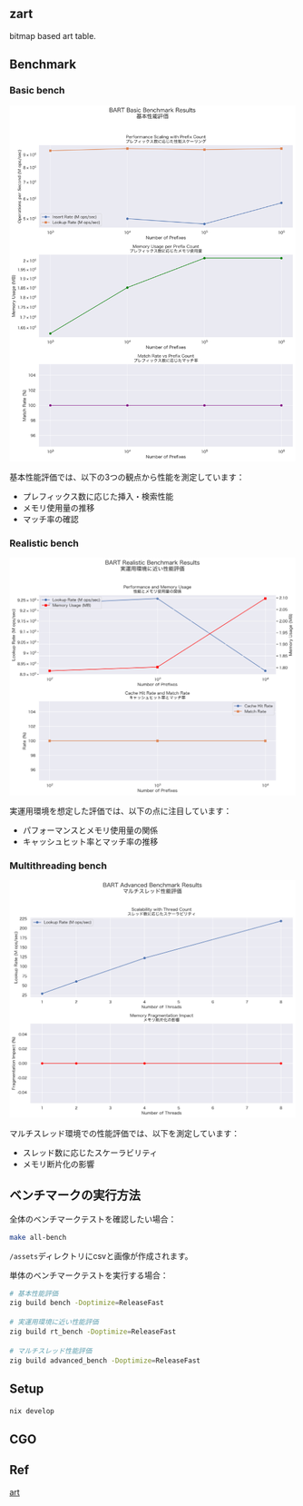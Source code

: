 ## zart
bitmap based art table.

## Benchmark

### Basic bench
![Basic Benchmark Results](assets/basic_benchmark.png)

基本性能評価では、以下の3つの観点から性能を測定しています：
- プレフィックス数に応じた挿入・検索性能
- メモリ使用量の推移
- マッチ率の確認

### Realistic bench
![Realistic Benchmark Results](assets/realistic_benchmark.png)

実運用環境を想定した評価では、以下の点に注目しています：
- パフォーマンスとメモリ使用量の関係
- キャッシュヒット率とマッチ率の推移

### Multithreading bench
![Advanced Benchmark Results](assets/advanced_benchmark.png)

マルチスレッド環境での性能評価では、以下を測定しています：
- スレッド数に応じたスケーラビリティ
- メモリ断片化の影響

## ベンチマークの実行方法

全体のベンチマークテストを確認したい場合：
```bash
make all-bench
```
`/assets`ディレクトリにcsvと画像が作成されます。

単体のベンチマークテストを実行する場合：
```bash
# 基本性能評価
zig build bench -Doptimize=ReleaseFast

# 実運用環境に近い性能評価
zig build rt_bench -Doptimize=ReleaseFast

# マルチスレッド性能評価
zig build advanced_bench -Doptimize=ReleaseFast
```

## Setup
`nix develop`

## CGO

## Ref
[art](https://github.com/hariguchi/art)
